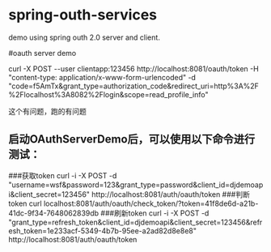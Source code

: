 # spring-outh-services
demo using spring outh 2.0 server and client.

#oauth server demo

curl -X POST --user clientapp:123456 http://localhost:8081/oauth/token -H "content-type: application/x-www-form-urlencoded" -d "code=f5AmTx&grant_type=authorization_code&redirect_uri=http%3A%2F%2Flocalhost%3A8082%2Flogin&scope=read_profile_info"

这个有问题，跑的有问题

## 启动OAuthServerDemo后，可以使用以下命令进行测试：
###获取token
    curl -i -X POST -d "username=wsf&password=123&grant_type=password&client_id=djdemoapi&client_secret=123456" http://localhost:8081/auth/oauth/token
###判断token
    curl localhost:8081/auth/oauth/check_token/?token=41f8de6d-a21b-41dc-9f34-7648062839db
###刷新token
    curl -i -X POST -d "grant_type=refresh_token&client_id=djdemoapi&client_secret=123456&refresh_token=1e233acf-5349-4b7b-95ee-a2ad82d8e8e8" http://localhost:8081/auth/oauth/token